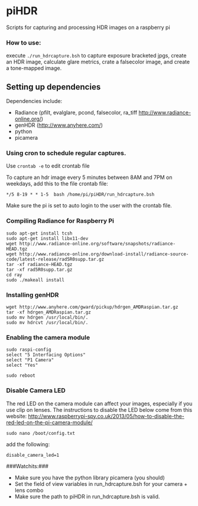 # piHDR
Scripts for capturing and processing HDR images on a raspberry pi
  


### How to use:
execute `./run_hdrcapture.bsh` to capture exposure bracketed jpgs, create an HDR image, calculate glare metrics, crate a falsecolor image, and create a tone-mapped image.  
  

## Setting up dependencies
Dependencies include:
* Radiance (pfilt, evalglare, pcond, falsecolor, ra_tiff http://www.radiance-online.org/)
* genHDR (http://www.anyhere.com/)
* python
* picamera

### Using cron to schedule regular captures.
Use `crontab -e` to edit crontab file
  
To capture an hdr image every 5 minutes between 8AM and 7PM on weekdays, add this to the file crontab file:
```
*/5 8-19 * * 1-5  bash /home/pi/piHDR/run_hdrcapture.bsh
```
Make sure the pi is set to auto login to the user with the crontab file.

### Compiling Radiance for Raspberry Pi
```
sudo apt-get install tcsh
sudo apt-get install libx11-dev
wget http://www.radiance-online.org/software/snapshots/radiance-HEAD.tgz
wget http://www.radiance-online.org/download-install/radiance-source-code/latest-release/rad5R0supp.tar.gz
tar -xf radiance-HEAD.tgz
tar -xf rad5R0supp.tar.gz
cd ray
sudo ./makeall install
```

### Installing genHDR
```
wget http://www.anyhere.com/gward/pickup/hdrgen_AMDRaspian.tar.gz
tar -xf hdrgen_AMDRaspian.tar.gz
sudo mv hdrgen /usr/local/bin/.
sudo mv hdrcvt /usr/local/bin/.
```

### Enabling the camera module
```
sudo raspi-config
select "5 Interfacing Options"
select "P1 Camera"
select "Yes"

sudo reboot
```

### Disable Camera LED ###
The red LED on the camera module can affect your images, especially if you use clip on lenses. The instructions to disable the LED below come from this website: http://www.raspberrypi-spy.co.uk/2013/05/how-to-disable-the-red-led-on-the-pi-camera-module/
```
sudo nano /boot/config.txt
```
add the following:
```
disable_camera_led=1
```

###Watchits:###
* Make sure you have the python library picamera (you should)
* Set the field of view variables in run_hdrcapture.bsh for your camera + lens combo
* Make sure the path to piHDR in run_hdrcapture.bsh is valid.

 

